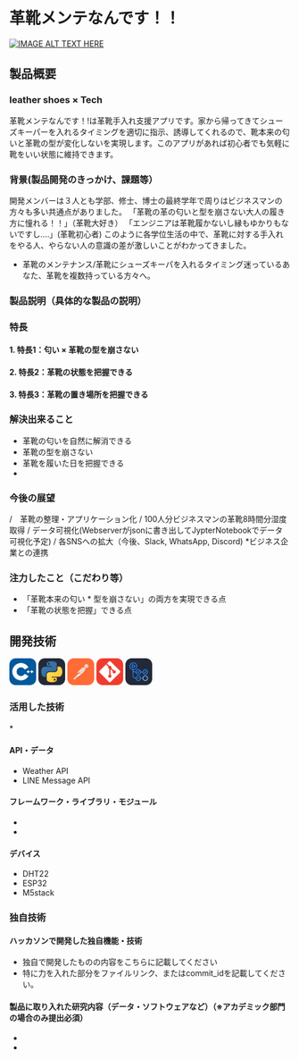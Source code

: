 # 革靴メンテなんです！！

[![IMAGE ALT TEXT HERE](https://jphacks.com/wp-content/uploads/2023/07/JPHACKS2023_ogp.png)](https://www.youtube.com/watch?v=yYRQEdfGjEg)

## 製品概要　
### leather shoes × Tech
革靴メンテなんです！!は革靴手入れ支援アプリです。家から帰ってきてシューズキーパーを入れるタイミングを適切に指示、誘導してくれるので、靴本来の匂いと革靴の型が変化しないを実現します。このアプリがあれば初心者でも気軽に靴をいい状態に維持できます。

### 背景(製品開発のきっかけ、課題等）
開発メンバーは３人とも学部、修士、博士の最終学年で周りはビジネスマンの方々も多い共通点がありました。
「革靴の革の匂いと型を崩さない大人の履き方に憧れる！！」（革靴大好き）
「エンジニアは革靴履かないし縁もゆかりもないですし....」(革靴初心者)
このように各学位生活の中で、革靴に対する手入れをやる人、やらない人の意識の差が激しいことがわかってきました。

* 革靴のメンテナンス/革靴にシューズキーパを入れるタイミング迷っているあなた、革靴を複数持っている方々へ。

### 製品説明（具体的な製品の説明）
### 特長 

#### 1. 特長1：匂い × 革靴の型を崩さない

#### 2. 特長2：革靴の状態を把握できる

#### 3. 特長3：革靴の置き場所を把握できる

### 解決出来ること
* 革靴の匂いを自然に解消できる
* 革靴の型を崩さない
* 革靴を履いた日を把握できる
* 

### 今後の展望
/　革靴の整理・アプリケーション化
/  100人分ビジネスマンの革靴8時間分湿度取得
/  データ可視化(Webserverがjsonに書き出してJypterNotebookでデータ可視化予定)
/ 各SNSへの拡大（今後、Slack, WhatsApp, Discord)
*ビジネス企業との連携

### 注力したこと（こだわり等）
* 「革靴本来の匂い * 型を崩さない」の両方を実現できる点
* 「革靴の状態を把握」できる点

## 開発技術
<img src="./icons/CPP.svg" width="48"> <img src="./icons/Python-Dark.svg" width="48"> <img src="./icons/Postman.svg" width="48"> <img src="./icons/Git.svg" width="48"> <img src="./icons/GithubActions-Dark.svg" width="48">

### 活用した技術
*　

#### API・データ
* Weather API
* LINE Message API

#### フレームワーク・ライブラリ・モジュール
* 
* 

#### デバイス
* DHT22
* ESP32
* M5stack

### 独自技術
#### ハッカソンで開発した独自機能・技術
* 独自で開発したものの内容をこちらに記載してください
* 特に力を入れた部分をファイルリンク、またはcommit_idを記載してください。

#### 製品に取り入れた研究内容（データ・ソフトウェアなど）（※アカデミック部門の場合のみ提出必須）
* 
* 
